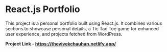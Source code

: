 # React.js Portfolio 

This project is a personal portfolio built using React.js. It combines various sections to showcase personal details, a Tic Tac Toe game for enhanced user experience, and projects fetched from WordPress.

**Project Link  - https://thevivekchauhan.netlify.app/**



